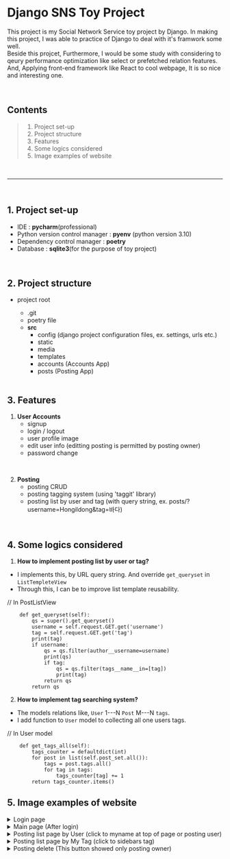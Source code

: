 # **Django SNS Toy Project**

This project is my Social Network Service toy project by Django.
In making this project, I was able to practice of Django to deal with it's framwork some well.<br>
Beside this projcet, Furthermore, I would be some study with considering to qeury performance optimization like select or prefetched relation features.<br>
And, Applying front-end framework like React to cool webpage, It is so nice and interesting one.<br>

<br>

## Contents
> 1. Project set-up
> 2. Project structure
> 3. Features
> 4. Some logics considered
> 5. Image examples of website

<br>

---

<br>

## 1. Project set-up
- IDE : **pycharm**(professional)
- Python version control manager : **pyenv** (python version 3.10)
- Dependency control manager : **poetry**
- Database : **sqlite3**(for the purpose of toy project)

<br>

## 2. Project structure
- project root
  - .git
  - poetry file
  - **src**
      - config (django project configuration files, ex. settings, urls etc.)
      - static
      - media
      - templates
      - accounts (Accounts App)
      - posts (Posting App)

  <br>

## 3. Features

1. **User Accounts**
    - signup
    - login / logout
    - user profile image
    - edit user info  (editting posting is permitted by posting owner)
    - password change

<br>

2. **Posting**
    - posting CRUD
    - posting tagging system (using 'taggit' library)
    - posting list by user and tag (with query string, ex. posts/?username=Hongildong&tag=바다)

<br>

## 4. Some logics considered

1. **How to implement posting list by user or tag?**
  - I implements this, by URL query string. And override `get_queryset` in `ListTempleteView`
  - Through this, I can be to improve list template reusability.

// In PostListView
```
    def get_queryset(self):
        qs = super().get_queryset()
        username = self.request.GET.get('username')
        tag = self.request.GET.get('tag')
        print(tag)
        if username:
            qs = qs.filter(author__username=username)
            print(qs)
            if tag:
                qs = qs.filter(tags__name__in=[tag])
                print(tag)
            return qs
        return qs
```

2. **How to implement tag searching system?**
  - The models relations like,  `User` 1---N `Post` M---N `tags`.
  - I add function to `User` model to collecting all one users tags.

 // In User model
```
    def get_tags_all(self):
        tags_counter = defaultdict(int)
        for post in list(self.post_set.all()):
            tags = post.tags.all()
            for tag in tags:
                tags_counter[tag] += 1
        return tags_counter.items()
```  

## 5. Image examples of website
<details>
  <summary>Login page</summary>

  <img width="1198" alt="image" src="https://github.com/Kwon-sang/sns_prorject/assets/115248448/e035989d-6d0f-4d9f-99a8-3e5855bf32f6">
</details>

<details>
  <summary>Main page (After login) </summary>

  <img width="1199" alt="image" src="https://github.com/Kwon-sang/sns_prorject/assets/115248448/ed4dd767-ed2e-429a-a24e-1af4c8df98dc">
</details>

<details>
  <summary>Posting list page by User  (click to myname at top of page or posting user) </summary>

  <img width="1198" alt="image" src="https://github.com/Kwon-sang/sns_prorject/assets/115248448/1cdbbaf2-8b72-477c-92ea-33b1bc44a412">
</details>

<details>
  <summary>Posting list page by My Tag (click to sidebars tag) </summary>

  <img width="1199" alt="image" src="https://github.com/Kwon-sang/sns_prorject/assets/115248448/3555919c-bc81-4f3f-9cb4-e46d80bda349">
</details>

<details>
  <summary>Posting delete (This button showed only posting owner) </summary>

  <img width="1199" alt="image" src="https://github.com/Kwon-sang/sns_prorject/assets/115248448/77c044e9-d7e3-4589-ba74-bd7b1f21265d">
</details>
